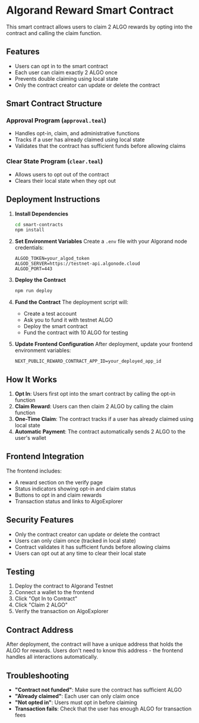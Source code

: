 # Algorand Reward Smart Contract

This smart contract allows users to claim 2 ALGO rewards by opting into the contract and calling the claim function.

## Features

- Users can opt in to the smart contract
- Each user can claim exactly 2 ALGO once
- Prevents double claiming using local state
- Only the contract creator can update or delete the contract

## Smart Contract Structure

### Approval Program (`approval.teal`)
- Handles opt-in, claim, and administrative functions
- Tracks if a user has already claimed using local state
- Validates that the contract has sufficient funds before allowing claims

### Clear State Program (`clear.teal`)
- Allows users to opt out of the contract
- Clears their local state when they opt out

## Deployment Instructions

1. **Install Dependencies**
   ```bash
   cd smart-contracts
   npm install
   ```

2. **Set Environment Variables**
   Create a `.env` file with your Algorand node credentials:
   ```env
   ALGOD_TOKEN=your_algod_token
   ALGOD_SERVER=https://testnet-api.algonode.cloud
   ALGOD_PORT=443
   ```

3. **Deploy the Contract**
   ```bash
   npm run deploy
   ```

4. **Fund the Contract**
   The deployment script will:
   - Create a test account
   - Ask you to fund it with testnet ALGO
   - Deploy the smart contract
   - Fund the contract with 10 ALGO for testing

5. **Update Frontend Configuration**
   After deployment, update your frontend environment variables:
   ```env
   NEXT_PUBLIC_REWARD_CONTRACT_APP_ID=your_deployed_app_id
   ```

## How It Works

1. **Opt In**: Users first opt into the smart contract by calling the opt-in function
2. **Claim Reward**: Users can then claim 2 ALGO by calling the claim function
3. **One-Time Claim**: The contract tracks if a user has already claimed using local state
4. **Automatic Payment**: The contract automatically sends 2 ALGO to the user's wallet

## Frontend Integration

The frontend includes:
- A reward section on the verify page
- Status indicators showing opt-in and claim status
- Buttons to opt in and claim rewards
- Transaction status and links to AlgoExplorer

## Security Features

- Only the contract creator can update or delete the contract
- Users can only claim once (tracked in local state)
- Contract validates it has sufficient funds before allowing claims
- Users can opt out at any time to clear their local state

## Testing

1. Deploy the contract to Algorand Testnet
2. Connect a wallet to the frontend
3. Click "Opt In to Contract"
4. Click "Claim 2 ALGO"
5. Verify the transaction on AlgoExplorer

## Contract Address

After deployment, the contract will have a unique address that holds the ALGO for rewards. Users don't need to know this address - the frontend handles all interactions automatically.

## Troubleshooting

- **"Contract not funded"**: Make sure the contract has sufficient ALGO
- **"Already claimed"**: Each user can only claim once
- **"Not opted in"**: Users must opt in before claiming
- **Transaction fails**: Check that the user has enough ALGO for transaction fees
